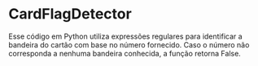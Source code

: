 # CardFlagDetector
 
Esse código em Python utiliza expressões regulares para identificar a bandeira do cartão com base no número fornecido. Caso o número não corresponda a nenhuma bandeira conhecida, a função retorna False.
